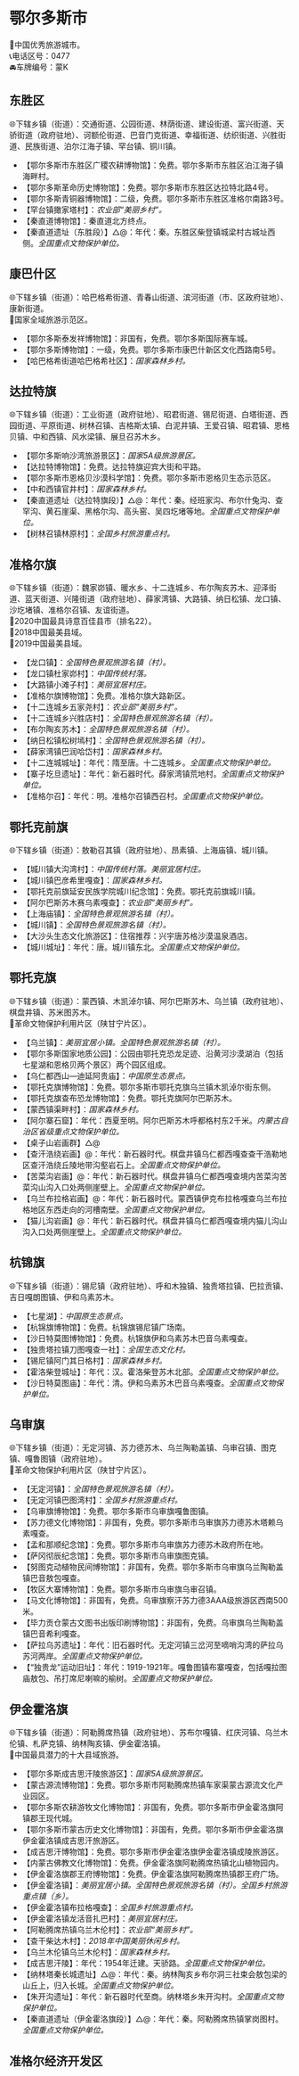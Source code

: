 # 鄂尔多斯市  
🏅中国优秀旅游城市。  
📞电话区号：0477  
🚘车牌编号：蒙K  

## 东胜区  
🌐下辖乡镇（街道）：交通街道、公园街道、林荫街道、建设街道、富兴街道、天骄街道（政府驻地）、诃额伦街道、巴音门克街道、幸福街道、纺织街道、兴胜街道、民族街道、泊尔江海子镇、罕台镇、铜川镇。  
  
* 【鄂尔多斯市东胜区广稷农耕博物馆】：免费。鄂尔多斯市东胜区泊江海子镇海畔村。  
* 【鄂尔多斯革命历史博物馆】：免费。鄂尔多斯市东胜区达拉特北路4号。  
* 【鄂尔多斯青铜器博物馆】：二级，免费。鄂尔多斯市东胜区准格尔南路3号。  
* 【罕台镇撖家塔村】：*农业部“美丽乡村”。*  
* 【秦直道博物馆】：秦直道北方终点。  
* 【秦直道遗址（东胜段）】△@：年代：秦。东胜区柴登镇城梁村古城址西侧。*全国重点文物保护单位。*  
  
## 康巴什区  
🌐下辖乡镇（街道）：哈巴格希街道、青春山街道、滨河街道（市、区政府驻地）、康新街道。  
🚩国家全域旅游示范区。  
  
* 【鄂尔多斯泰发祥博物馆】：非国有，免费。鄂尔多斯国际赛车城。  
* 【鄂尔多斯博物馆】：一级，免费。鄂尔多斯市康巴什新区文化西路南5号。  
* 【哈巴格希街道哈巴格希社区】：*国家森林乡村。*  

## 达拉特旗  
🌐下辖乡镇（街道）：工业街道（政府驻地）、昭君街道、锡尼街道、白塔街道、西园街道、平原街道、树林召镇、吉格斯太镇、白泥井镇、王爱召镇、昭君镇、恩格贝镇、中和西镇、风水梁镇、展旦召苏木乡。  
  
* 【鄂尔多斯响沙湾旅游景区】：*国家5A级旅游景区。*  
* 【达拉特博物馆】：免费。达拉特旗迎宾大街和平路。  
* 【鄂尔多斯市恩格贝沙漠科学馆】：免费。鄂尔多斯市恩格贝生态示范区。  
* 【中和西镇官井村】：*国家森林乡村。*  
* 【秦直道遗址（达拉特旗段）】△@：年代：秦。经班家沟、布尔什兔沟、查罕沟、黄石崖渠、黑格尔沟、高头窑、吴四圪堵等地。*全国重点文物保护单位。*  
* 【树林召镇林原村】：*全国乡村旅游重点村。*  
 
## 准格尔旗  
🌐下辖乡镇（街道）：魏家峁镇、暖水乡、十二连城乡、布尔陶亥苏木、迎泽街道、蓝天街道、兴隆街道（政府驻地）、薛家湾镇、大路镇、纳日松镇、龙口镇、沙圪堵镇、准格尔召镇、友谊街道。  
🏅2020中国最具诗意百佳县市（排名22）。  
🏅2018中国最美县域。  
🏅2019中国最美县域。  
  
* 【龙口镇】：*全国特色景观旅游名镇（村）。*  
* 【龙口镇杜家峁村】：*中国传统村落。*  
* 【大路镇小滩子村】：*美丽宜居村庄。*  
* 【准格尔旗博物馆】：免费。准格尔旗大路新区。  
* 【十二连城乡五家尧村】：*农业部“美丽乡村”。*  
* 【十二连城乡兴胜店村】：*全国特色景观旅游名镇（村）。*  
* 【布尔陶亥苏木】：*全国特色景观旅游名镇（村）。*  
* 【纳日松镇松树墕村】：*全国特色景观旅游名镇（村）。*  
* 【薛家湾镇巴润哈岱村】：*国家森林乡村。*  
* 【十二连城城址】：年代：隋至唐。十二连城乡。*全国重点文物保护单位。*  
* 【寨子圪旦遗址】：年代：新石器时代。薛家湾镇荒地村。*全国重点文物保护单位。*  
* 【准格尔召】：年代：明。准格尔召镇西召村。*全国重点文物保护单位。*  

## 鄂托克前旗  
🌐下辖乡镇（街道）：敖勒召其镇（政府驻地）、昂素镇、上海庙镇、城川镇。  
  
* 【城川镇大沟湾村】：*中国传统村落。美丽宜居村庄。*  
* 【城川镇巴彦希里嘎查】：*国家森林乡村。*  
* 【鄂托克前旗延安民族学院城川纪念馆】：免费。鄂托克前旗城川镇。  
* 【阿尔巴斯苏木赛乌素嘎查】：*农业部“美丽乡村”。*  
* 【上海庙镇】：*全国特色景观旅游名镇（村）。*  
* 【城川镇】：*全国特色景观旅游名镇（村）。*  
* 【大沙头生态文化旅游区】：住宿推荐：兴宇唐苏格沙漠温泉酒店。  
* 【城川城址】：年代：唐。城川镇东北。*全国重点文物保护单位。*  
  
## 鄂托克旗  
🌐下辖乡镇（街道）：蒙西镇、木凯淖尔镇、阿尔巴斯苏木、乌兰镇（政府驻地）、棋盘井镇、苏米图苏木。  
🚩革命文物保护利用片区（陕甘宁片区）。  
  
* 【乌兰镇】：*美丽宜居小镇。全国特色景观旅游名镇（村）。*  
* 【鄂尔多斯国家地质公园】：公园由鄂托克恐龙足迹、沿黄河沙漠湖泊（包括七星湖和恩格贝两个景区）两个园区组成。  
* 【乌仁都西山—迪延阿贵庙】：*中国原生态景点。*  
* 【鄂托克旗博物馆】：免费。鄂尔多斯市鄂托克旗乌兰镇木凯淖尔街东侧。  
* 【鄂托克旗查布恐龙博物馆】：免费。鄂托克旗阿尔巴斯苏木。  
* 【蒙西镇渠畔村】：*国家森林乡村。*  
* 【阿尔寨石窟】：年代：西夏至明。阿尔巴斯苏木呼都格村东2千米。*内蒙古自治区省级重点文物保护单位。*
* 【桌子山岩画群】△@
* 【查汗浩绕岩画】@：年代：新石器时代。棋盘井镇乌仁都西嘎查查干浩勒地区查汗浩绕丘陵地带沟壑岩石上。*全国重点文物保护单位。*  
* 【苦菜沟岩画】@：年代：新石器时代。棋盘井镇乌仁都西嘎查境内苦菜沟苦菜沟山沟入口处两侧崖壁上。*全国重点文物保护单位。*  
* 【乌兰布拉格岩画】@：年代：新石器时代。蒙西镇伊克布拉格嘎查乌兰布拉格地区东西走向的河槽南壁。*全国重点文物保护单位。*  
* 【猫儿沟岩画】@：年代：新石器时代。棋盘井镇乌仁都西嘎查境内猫儿沟山沟入口处两侧崖壁上。*全国重点文物保护单位。*  
  
## 杭锦旗  
🌐下辖乡镇（街道）：锡尼镇（政府驻地）、呼和木独镇、独贵塔拉镇、巴拉贡镇、吉日嘎朗图镇、伊和乌素苏木。  
  
* 【七星湖】：*中国原生态景点。*  
* 【杭锦旗博物馆】：免费。杭锦旗锡尼镇广场南。  
* 【沙日特莫图博物馆】：免费。杭锦旗伊和乌素苏木巴音乌素嘎查。  
* 【独贵塔拉镇刀图嘎查一社】：*全国生态文化村。*  
* 【锡尼镇阿门其日格村】：*国家森林乡村。*  
* 【霍洛柴登城址】：年代：汉。霍洛柴登苏木北部。*全国重点文物保护单位。*  
* 【沙日特莫图庙】：年代：清。伊和乌素苏木巴音乌素嘎查。*全国重点文物保护单位。*  

## 乌审旗  
🌐下辖乡镇（街道）：无定河镇、苏力德苏木、乌兰陶勒盖镇、乌审召镇、图克镇、嘎鲁图镇（政府驻地）。  
🚩革命文物保护利用片区（陕甘宁片区）。  
  
* 【无定河镇】：*全国特色景观旅游名镇（村）。*  
* 【无定河镇巴图湾村】：*全国乡村旅游重点村。*  
* 【乌审旗博物馆】：免费。鄂尔多斯市乌审旗嘎鲁图镇。  
* 【苏力德文化博物馆】：非国有，免费。鄂尔多斯市乌审旗苏力德苏木塔赖乌素嘎查。  
* 【孟和那顺纪念馆】：免费。鄂尔多斯市乌审旗苏力德苏木政府所在地。  
* 【萨冈彻辰纪念馆】：免费。鄂尔多斯市乌审旗图克镇。  
* 【努图克动植物民间博物馆】：非国有，免费。鄂尔多斯市乌审旗乌兰陶勒盖镇巴音敖包嘎查。  
* 【牧区大寨博物馆】：免费。鄂尔多斯市乌审旗乌审召镇。  
* 【马文化博物馆】：非国有，免费。乌审旗察汗苏力德3AAA级旅游区西南500米。  
* 【毕力贡仓蒙古文图书出版印刷博物馆】：非国有，免费。乌审旗乌兰陶勒盖镇巴音希利嘎查。  
* 【萨拉乌苏遗址】：年代：旧石器时代。无定河镇三岔河至嘀哨沟湾的萨拉乌苏河两岸。*全国重点文物保护单位。*  
* 【“独贵龙”运动旧址】：年代：1919-1921年。嘎鲁图镇布寨嘎查，包括嘎拉图庙敖包、吊打席尼喇嘛的榆树。*全国重点文物保护单位。*  

## 伊金霍洛旗  
🌐下辖乡镇（街道）：阿勒腾席热镇（政府驻地）、苏布尔嘎镇、红庆河镇、乌兰木伦镇、札萨克镇、纳林陶亥镇、伊金霍洛镇。  
🏅中国最具潜力的十大县域旅游。  
  
* 【鄂尔多斯成吉思汗陵旅游区】：*国家5A级旅游景区。*  
* 【蒙古源流博物馆】：免费。鄂尔多斯市阿勒腾席热镇车家渠蒙古源流文化产业园区。  
* 【鄂尔多斯农耕游牧文化博物馆】：非国有，免费。鄂尔多斯市伊金霍洛旗阿镇郡王现代城。  
* 【鄂尔多斯市蒙古历史文化博物馆】：非国有，免费。鄂尔多斯市伊金霍洛旗伊金霍洛镇成吉思汗旅游区。  
* 【成吉思汗博物馆】：免费。鄂尔多斯市伊金霍洛旗伊金霍洛镇成陵旅游区。  
* 【内蒙古佛教文化博物馆】：免费。伊金霍洛旗阿勒腾席热镇北山植物园内。  
* 【伊金霍洛旗郡王府博物馆】：免费。伊金霍洛旗阿勒腾席热镇郡王府广场。  
* 【伊金霍洛镇】：*美丽宜居小镇。全国特色景观旅游名镇（村）。全国乡村旅游重点镇（乡）。*  
* 【伊金霍洛镇布拉格嘎查】：*全国乡村旅游重点村。*  
* 【伊金霍洛镇龙活音扎巴村】：*美丽宜居村庄。*  
* 【阿勒腾席热镇乌兰木伦村】：*农业部“美丽乡村”。*  
* 【查干柴达木村】：*2018年中国美丽休闲乡村。*  
* 【乌兰木伦镇乌兰木伦村】：*国家森林乡村。*  
* 【成吉思汗陵】：年代：1954年迁建。天骄路。*全国重点文物保护单位。*  
* 【纳林塔秦长城遗址】△@：年代：秦。纳林陶亥乡布尔洞三社束会敖包梁的山丘上，归入长城。*全国重点文物保护单位。*  
* 【朱开沟遗址】：年代：新石器时代至商。纳林塔乡朱开沟村。*全国重点文物保护单位。*  
* 【秦直道遗址（伊金霍洛旗段）】△@：年代：秦。阿勒腾席热镇掌岗图村。*全国重点文物保护单位。*  
  
## 准格尔经济开发区